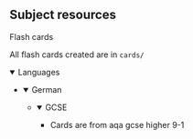 ## Subject resources

Flash cards

All flash cards created are in `cards/`

<details open><summary>Languages</summary>
<ul>
    <li>
        <details open><summary>German</summary> <!-- German is its own element in the list of languages  -->
            <ul>
                <li>
                    <details open><summary>GCSE</summary>
                        <ul>
                            <li>Cards are from aqa gcse higher 9-1</li>
                        </ul>
                    </details>
                </li>
            </ul>
        </details>
    </li>
</ul>
</details>



<!-- <details open> -->
<!--     <summary>languages</summary> -->
<!--     <details open> -->
<!--         <summary>german</summary> -->
<!--         * cards are from aqa gcse higher 9-1 -->
<!--       </details> -->

<!-- </details> -->


